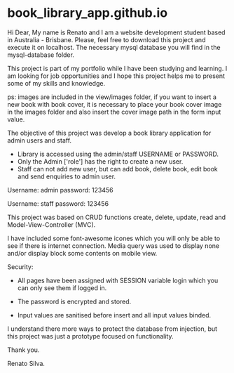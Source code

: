 # book_library_app.github.io

Hi Dear, 
My name is Renato and I am a website development student based in Australia - Brisbane.
Please, feel free to download this project and execute it on localhost. 
The necessary mysql database you will find in the mysql-database folder.

This project is part of my portfolio while I have been studying and learning.
I am looking for job opportunities and I hope this project helps me to present some of my skills and knowledge.

ps: images are included in the view/images folder, if you want to insert a new book with book cover, 
it is necessary to place your book cover image in the images folder and also insert the cover image path in the form input value.

The objective of this project was develop a book library application for admin users and staff.
- Library is accessed using the admin/staff USERNAME or PASSWORD.
- Only the Admin ['role'] has the right to create a new user.
- Staff can not add new user, but can add book, delete book, edit book and send enquiries to admin user.

Username: admin
password: 123456

Username: staff
password: 123456

This project was based on CRUD functions create, delete, update, read and Model-View-Controller (MVC).

I have included some font-awesome icones which you will  only be able to see if there is internet connection.
Media query was used to display none and/or display block some contents on mobile view.

Security:
- All pages have been assigned with SESSION variable login which you can only see them if logged in.

- The password is encrypted and stored.

- Input values are sanitised before insert and all input values binded.

I understand there more ways to protect the database from injection, but this project was just a prototype focused on functionality.

Thank you.

Renato Silva.
